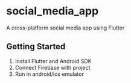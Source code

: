 # social_media_app

A cross-platform social media app using Flutter

## Getting Started
1. Install Flutter and Android SDK
2. Connect Firebase with project
3. Run in android/ios emulator
